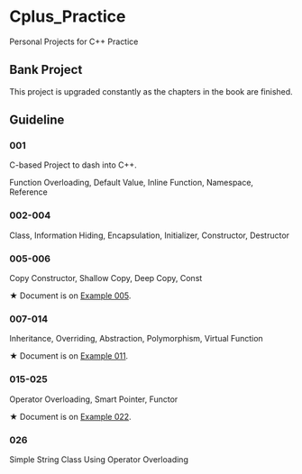 # Cplus_Practice
Personal Projects for C++ Practice

## Bank Project

This project is upgraded constantly as the chapters in the book are finished.

## Guideline

### 001

C-based Project to dash into C++.

Function Overloading, Default Value, Inline Function, Namespace, Reference

### 002-004

Class, Information Hiding, Encapsulation, Initializer, Constructor, Destructor

### 005-006

Copy Constructor, Shallow Copy, Deep Copy, Const

★ Document is on [Example 005](https://github.com/reruo321/Cplus_Practice/tree/main/005-NameCard).

### 007-014

Inheritance, Overriding, Abstraction, Polymorphism, Virtual Function

★ Document is on [Example 011](https://github.com/reruo321/Cplus_Practice/tree/main/011-FruitCounter).

### 015-025

Operator Overloading, Smart Pointer, Functor

★ Document is on [Example 022](https://github.com/reruo321/Cplus_Practice/tree/main/022-2DArrayOp-Overloading).

### 026

Simple String Class Using Operator Overloading
